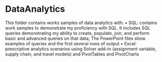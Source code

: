 # DataAnalytics

This folder contains works samples of data analytics with:
  •	SQL: contains work samples to demonstrate my proficiency with SQL. It includes  SQL queries demonstrating my ability to create, populate, join, and perform basic and advanced queries on that data; The PowerPoint files show examples of queries and the first several rows of output
  •	Excel: prescriptive analytics scenarios using Solver add-in (assignment variable, supply chain, and travel models) and PivotTables and PivotCharts
